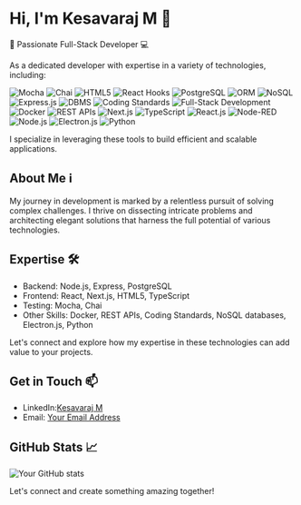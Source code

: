 # Hi, I'm Kesavaraj M 👋

🚀 Passionate Full-Stack Developer 💻

As a dedicated developer with expertise in a variety of technologies, including:

![Mocha](https://img.shields.io/badge/-Mocha-red)
![Chai](https://img.shields.io/badge/-Chai-44cc11)
![HTML5](https://img.shields.io/badge/-HTML5-orange)
![React Hooks](https://img.shields.io/badge/-React%20Hooks-blue)
![PostgreSQL](https://img.shields.io/badge/-PostgreSQL-336791)
![ORM](https://img.shields.io/badge/-ORM-lightgrey)
![NoSQL](https://img.shields.io/badge/-NoSQL-4DB33D)
![Express.js](https://img.shields.io/badge/-Express.js-yellow)
![DBMS](https://img.shields.io/badge/-DBMS-lightgrey)
![Coding Standards](https://img.shields.io/badge/-Coding%20Standards-brightgreen)
![Full-Stack Development](https://img.shields.io/badge/-Full--Stack%20Development-blueviolet)
![Docker](https://img.shields.io/badge/-Docker-blue)
![REST APIs](https://img.shields.io/badge/-REST%20APIs-green)
![Next.js](https://img.shields.io/badge/-Next.js-black)
![TypeScript](https://img.shields.io/badge/-TypeScript-blue)
![React.js](https://img.shields.io/badge/-React.js-61DAFB)
![Node-RED](https://img.shields.io/badge/-Node--RED-red)
![Node.js](https://img.shields.io/badge/-Node.js-43853D)
![Electron.js](https://img.shields.io/badge/-Electron.js-47848F)
![Python](https://img.shields.io/badge/-Python-3776AB)

I specialize in leveraging these tools to build efficient and scalable applications.

## About Me ℹ️

My journey in development is marked by a relentless pursuit of solving complex challenges. I thrive on dissecting intricate problems and architecting elegant solutions that harness the full potential of various technologies.

## Expertise 🛠️

- Backend: Node.js, Express, PostgreSQL
- Frontend: React, Next.js, HTML5, TypeScript
- Testing: Mocha, Chai
- Other Skills: Docker, REST APIs, Coding Standards, NoSQL databases, Electron.js, Python

Let's connect and explore how my expertise in these technologies can add value to your projects.

## Get in Touch 📫

- LinkedIn:[Kesavaraj M](https://www.linkedin.com/in/kesavaraj-m-76569a21b)
- Email: [Your Email Address](mkesavaraj1998@gmail.com)

## GitHub Stats 📈

![Your GitHub stats](https://github-readme-stats.vercel.app/api?username=Kesavaraj80&show_icons=true&theme=dark)


Let's connect and create something amazing together!
